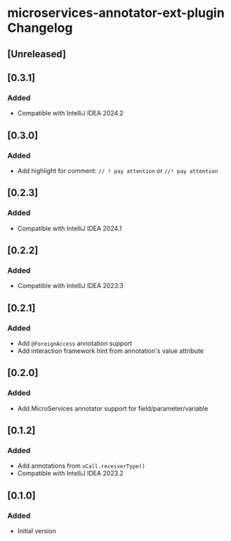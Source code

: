 <!-- Keep a Changelog guide -> https://keepachangelog.com -->

# microservices-annotator-ext-plugin Changelog

## [Unreleased]

## [0.3.1]

### Added

- Compatible with IntelliJ IDEA 2024.2

## [0.3.0]

### Added

- Add highlight for comment: `// ! pay attention` or `//! pay attention`

## [0.2.3]

### Added

- Compatible with IntelliJ IDEA 2024.1

## [0.2.2]

### Added

- Compatible with IntelliJ IDEA 2023.3

## [0.2.1]

### Added

- Add `@ForeignAccess` annotation support
- Add interaction framework hint from annotation's value attribute

## [0.2.0]

### Added

- Add MicroServices annotator support for field/parameter/variable

## [0.1.2]

### Added

- Add annotations from `uCall.receiverType()`
- Compatible with IntelliJ IDEA 2023.2

## [0.1.0]

### Added

- Initial version

